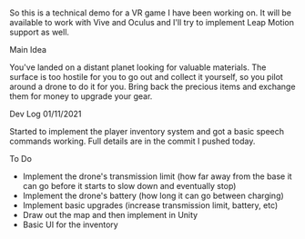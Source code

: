 # 

So this is a technical demo for a VR game I have been working on. It will be available to work with Vive and Oculus and I'll try to implement Leap Motion support as well.

Main Idea

You've landed on a distant planet looking for valuable materials. The surface is too hostile for you to go out and collect it yourself, so you pilot around a drone to do it for you. Bring back the precious items and exchange them for money to upgrade your gear.



Dev Log 01/11/2021

Started to implement the player inventory system and got a basic speech commands working. Full details are in the commit I pushed today.

To Do
- Implement the drone's transmission limit (how far away from the base it can go before it starts to slow down and eventually stop)
- Implement the drone's battery (how long it can go between charging)
- Implement basic upgrades (increase transmission limit, battery, etc)
- Draw out the map and then implement in Unity
- Basic UI for the inventory 
